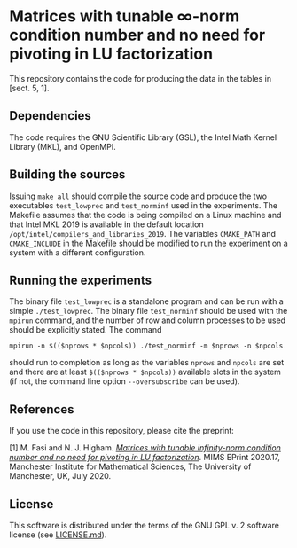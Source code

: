 Matrices with tunable ∞-norm condition number and no need for pivoting in LU factorization
============================================================

This repository contains the code for producing the data in the tables in [sect. 5, 1].


Dependencies
------------

The code requires the GNU Scientific Library (GSL), the Intel Math Kernel Library (MKL), and OpenMPI.


Building the sources
--------------------

Issuing `make all` should compile the source code and produce the two executables `test_lowprec` and `test_norminf` used in the experiments. The Makefile assumes that the code is being compiled on a Linux machine and that Intel MKL 2019 is available in the default location `/opt/intel/compilers_and_libraries_2019`. The variables `CMAKE_PATH` and `CMAKE_INCLUDE` in the Makefile should be modified to run the experiment on a system with a different configuration.


Running the experiments
-----------------------

The binary file `test_lowprec` is a standalone program and can be run with a simple `./test_lowprec`. The binary file `test_norminf` should be used with the `mpirun` command, and the number of row and column processes to be used should be explicitly stated. The command

```
mpirun -n $(($nprows * $npcols)) ./test_norminf -m $nprows -n $npcols
```

should run to completion as long as the variables `nprows` and `npcols` are set and there are at least `$(($nprows * $npcols))` available slots in the system (if not, the command line option `--oversubscribe` can be used).


References
----------
If you use the code in this repository, please cite the preprint:

[1] M. Fasi and N. J. Higham. [*Matrices with tunable infinity-norm condition number and no need for pivoting in LU factorization*](http://eprints.maths.manchester.ac.uk/2775/).  MIMS EPrint 2020.17, Manchester Institute for Mathematical Sciences, The University of Manchester, UK, July 2020.


License
-------

This software is distributed under the terms of the GNU GPL v. 2 software license (see [LICENSE.md](./LICENSE.md)).

